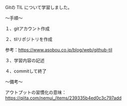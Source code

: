 Gitの TIL について学習しました。

〜手順〜

１、gitアカウント作成

２、tilリポジトリを作成

  参考：https://www.asobou.co.jp/blog/web/github-til

３、学習内容の記述

４、commitして終了

〜備考〜

アウトプットの習慣化の意味：https://qiita.com/nemui_/items/239335b4ed0c3c797add
